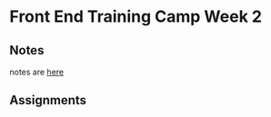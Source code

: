 # Front End Training Camp Week 2
## Notes
notes are [here](https://github.com/daniel0128/Frontend-01-Template/blob/master/week02/NOTE.md)
## Assignments
